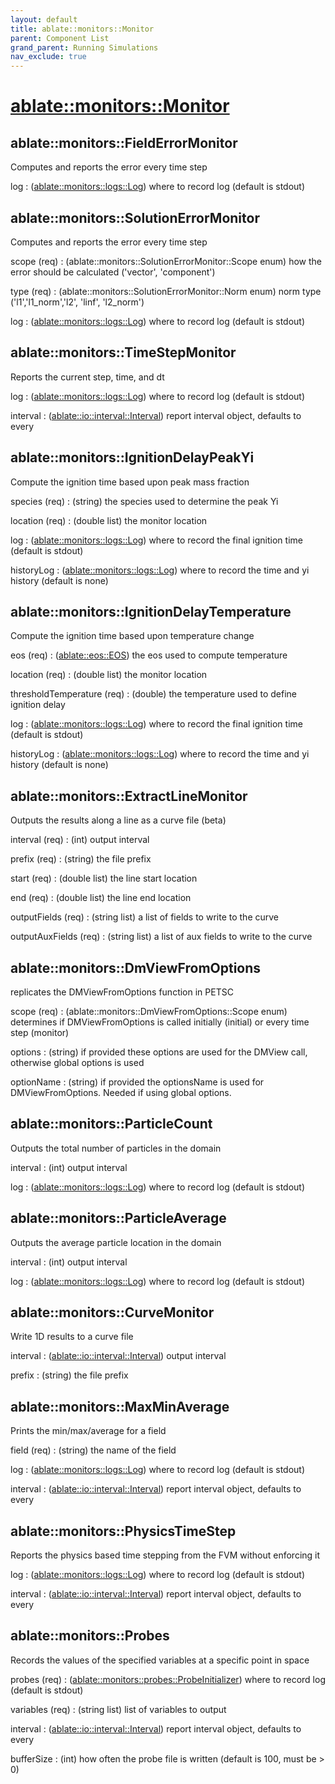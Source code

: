 ```yaml
---
layout: default
title: ablate::monitors::Monitor
parent: Component List
grand_parent: Running Simulations
nav_exclude: true
---
```

# [ablate::monitors::Monitor](./ablate::monitors::Monitor.html)
## ablate::monitors::FieldErrorMonitor
Computes and reports the error every time step

log
: ([ablate::monitors::logs::Log](./ablate::monitors::logs::Log.html)) where to record log (default is stdout)

## ablate::monitors::SolutionErrorMonitor
Computes and reports the error every time step

scope (req) 
: (ablate::monitors::SolutionErrorMonitor::Scope enum) how the error should be calculated ('vector', 'component')

type (req) 
: (ablate::monitors::SolutionErrorMonitor::Norm enum) norm type ('l1','l1_norm','l2', 'linf', 'l2_norm')

log
: ([ablate::monitors::logs::Log](./ablate::monitors::logs::Log.html)) where to record log (default is stdout)

## ablate::monitors::TimeStepMonitor
Reports the current step, time, and dt

log
: ([ablate::monitors::logs::Log](./ablate::monitors::logs::Log.html)) where to record log (default is stdout)

interval
: ([ablate::io::interval::Interval](./ablate::io::interval::Interval.html)) report interval object, defaults to every

## ablate::monitors::IgnitionDelayPeakYi
Compute the ignition time based upon peak mass fraction

species (req) 
: (string) the species used to determine the peak Yi

location (req) 
: (double list) the monitor location

log
: ([ablate::monitors::logs::Log](./ablate::monitors::logs::Log.html)) where to record the final ignition time (default is stdout)

historyLog
: ([ablate::monitors::logs::Log](./ablate::monitors::logs::Log.html)) where to record the time and yi history (default is none)

## ablate::monitors::IgnitionDelayTemperature
Compute the ignition time based upon temperature change

eos (req) 
: ([ablate::eos::EOS](./ablate::eos::EOS.html)) the eos used to compute temperature

location (req) 
: (double list) the monitor location

thresholdTemperature (req) 
: (double) the temperature used to define ignition delay

log
: ([ablate::monitors::logs::Log](./ablate::monitors::logs::Log.html)) where to record the final ignition time (default is stdout)

historyLog
: ([ablate::monitors::logs::Log](./ablate::monitors::logs::Log.html)) where to record the time and yi history (default is none)

## ablate::monitors::ExtractLineMonitor
Outputs the results along a line as a curve file (beta)

interval (req) 
: (int) output interval

prefix (req) 
: (string) the file prefix

start (req) 
: (double list) the line start location

end (req) 
: (double list) the line end location

outputFields (req) 
: (string list) a list of fields to write to the curve

outputAuxFields (req) 
: (string list) a list of aux fields to write to the curve 

## ablate::monitors::DmViewFromOptions
replicates the DMViewFromOptions function in PETSC

scope (req) 
: (ablate::monitors::DmViewFromOptions::Scope enum) determines if DMViewFromOptions is called initially (initial) or every time step (monitor)

options
: (string) if provided these options are used for the DMView call, otherwise global options is used

optionName
: (string) if provided the optionsName is used for DMViewFromOptions.  Needed if using global options.

## ablate::monitors::ParticleCount
Outputs the total number of particles in the domain

interval
: (int) output interval

log
: ([ablate::monitors::logs::Log](./ablate::monitors::logs::Log.html)) where to record log (default is stdout)

## ablate::monitors::ParticleAverage
Outputs the average particle location in the domain

interval
: (int) output interval

log
: ([ablate::monitors::logs::Log](./ablate::monitors::logs::Log.html)) where to record log (default is stdout)

## ablate::monitors::CurveMonitor
Write 1D results to a curve file

interval
: ([ablate::io::interval::Interval](./ablate::io::interval::Interval.html)) output interval

prefix
: (string) the file prefix

## ablate::monitors::MaxMinAverage
Prints the min/max/average for a field

field (req) 
: (string) the name of the field

log
: ([ablate::monitors::logs::Log](./ablate::monitors::logs::Log.html)) where to record log (default is stdout)

interval
: ([ablate::io::interval::Interval](./ablate::io::interval::Interval.html)) report interval object, defaults to every

## ablate::monitors::PhysicsTimeStep
Reports the physics based time stepping from the FVM without enforcing it

log
: ([ablate::monitors::logs::Log](./ablate::monitors::logs::Log.html)) where to record log (default is stdout)

interval
: ([ablate::io::interval::Interval](./ablate::io::interval::Interval.html)) report interval object, defaults to every

## ablate::monitors::Probes
Records the values of the specified variables at a specific point in space

probes (req) 
: ([ablate::monitors::probes::ProbeInitializer](./ablate::monitors::probes::ProbeInitializer.html)) where to record log (default is stdout)

variables (req) 
: (string list) list of variables to output

interval
: ([ablate::io::interval::Interval](./ablate::io::interval::Interval.html)) report interval object, defaults to every

bufferSize
: (int) how often the probe file is written (default is 100, must be > 0)

